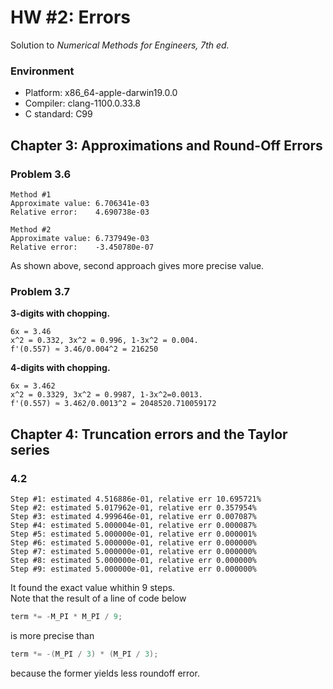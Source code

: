 # HW #2: Errors
Solution to *Numerical Methods for Engineers, 7th ed.*

### Environment
- Platform: x86_64-apple-darwin19.0.0
- Compiler: clang-1100.0.33.8
- C standard: C99

## Chapter 3: Approximations and Round-Off Errors

### Problem 3.6
```
Method #1
Approximate value: 6.706341e-03
Relative error:    4.690738e-03

Method #2
Approximate value: 6.737949e-03
Relative error:    -3.450780e-07
```
As shown above, second approach gives more precise value.

### Problem 3.7
**3-digits with chopping.**  
```
6x = 3.46
x^2 = 0.332, 3x^2 = 0.996, 1-3x^2 = 0.004.
f'(0.557) ≈ 3.46/0.004^2 = 216250
```
**4-digits with chopping.**
```
6x = 3.462
x^2 = 0.3329, 3x^2 = 0.9987, 1-3x^2=0.0013.
f'(0.557) ≈ 3.462/0.0013^2 = 2048520.710059172
```


## Chapter 4: Truncation errors and the Taylor series

### 4.2
```
Step #1: estimated 4.516886e-01, relative err 10.695721%
Step #2: estimated 5.017962e-01, relative err 0.357954%
Step #3: estimated 4.999646e-01, relative err 0.007087%
Step #4: estimated 5.000004e-01, relative err 0.000087%
Step #5: estimated 5.000000e-01, relative err 0.000001%
Step #6: estimated 5.000000e-01, relative err 0.000000%
Step #7: estimated 5.000000e-01, relative err 0.000000%
Step #8: estimated 5.000000e-01, relative err 0.000000%
Step #9: estimated 5.000000e-01, relative err 0.000000%
```
It found the exact value whithin 9 steps.  
Note that the result of a line of code below 
```c
term *= -M_PI * M_PI / 9;
```
is more precise than
```c
term *= -(M_PI / 3) * (M_PI / 3);
```
because the former yields less roundoff error.
